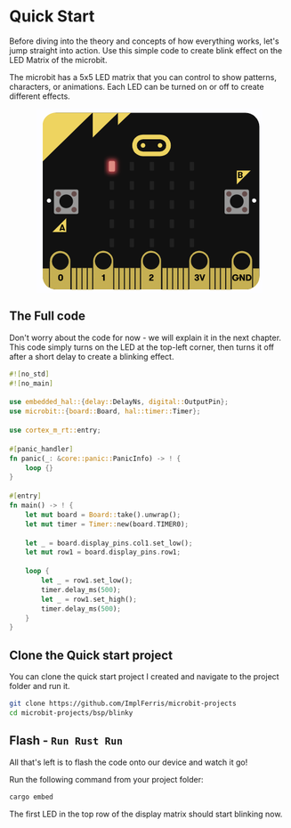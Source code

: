 # Quick Start

Before diving into the theory and concepts of how everything works, let's jump straight into action. Use this simple code to create blink effect on the LED Matrix of the microbit.

The microbit has a 5x5 LED matrix that you can control to show patterns, characters, or animations. Each LED can be turned on or off to create different effects.

<a href ="./images/blinky.png"><img alt="blinky" style="display: block; margin: auto;" src="./images/blinky.png"/></a>


## The Full code

Don't worry about the code for now - we will explain it in the next chapter. This code simply turns on the LED at the top-left corner, then turns it off after a short delay to create a blinking effect.

```rust
#![no_std]
#![no_main]

use embedded_hal::{delay::DelayNs, digital::OutputPin};
use microbit::{board::Board, hal::timer::Timer};

use cortex_m_rt::entry;

#[panic_handler]
fn panic(_: &core::panic::PanicInfo) -> ! {
    loop {}
}

#[entry]
fn main() -> ! {
    let mut board = Board::take().unwrap();
    let mut timer = Timer::new(board.TIMER0);

    let _ = board.display_pins.col1.set_low();
    let mut row1 = board.display_pins.row1;

    loop {
        let _ = row1.set_low();
        timer.delay_ms(500);
        let _ = row1.set_high();
        timer.delay_ms(500);
    }
}

```

## Clone the Quick start project
You can clone the quick start project I created and navigate to the project folder and run it.

```sh
git clone https://github.com/ImplFerris/microbit-projects
cd microbit-projects/bsp/blinky
```

## Flash - `Run Rust Run`
All that's left is to flash the code onto our device and watch it go! 

Run the following command from your project folder:
```rust
cargo embed
```

The first LED in the top row of the display matrix should start blinking now.
